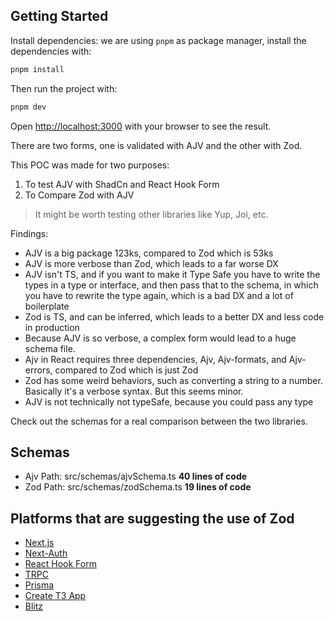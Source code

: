 ## Getting Started

Install dependencies:
we are using `pnpm` as package manager, install the dependencies with:

```bash
pnpm install
```

Then run the project with:

```bash
pnpm dev
```

Open [http://localhost:3000](http://localhost:3000) with your browser to see the result.

There are two forms, one is validated with AJV and the other with Zod.

This POC was made for two purposes:

1. To test AJV with ShadCn and React Hook Form
2. To Compare Zod with AJV

> It might be worth testing other libraries like Yup, Joi, etc.

Findings:

- AJV is a big package 123ks, compared to Zod which is 53ks
- AJV is more verbose than Zod, which leads to a far worse DX
- AJV isn't TS, and if you want to make it Type Safe you have to write the types in a type or interface, and then pass that to the schema, in which you have to rewrite the type again, which is a bad DX and a lot of boilerplate
- Zod is TS, and can be inferred, which leads to a better DX and less code in production
- Because AJV is so verbose, a complex form would lead to a huge schema file.
- Ajv in React requires three dependencies, Ajv, Ajv-formats, and Ajv-errors, compared to Zod which is just Zod
- Zod has some weird behaviors, such as converting a string to a number. Basically it's a verbose syntax. But this seems minor.
- AJV is not technically not typeSafe, because you could pass any type

Check out the schemas for a real comparison between the two libraries.

## Schemas

- Ajv Path: src/schemas/ajvSchema.ts **40 lines of code**
- Zod Path: src/schemas/zodSchema.ts **19 lines of code**

## Platforms that are suggesting the use of Zod

- [Next.js](https://nextjs.org/)
- [Next-Auth](https://next-auth.js.org/)
- [React Hook Form](https://react-hook-form.com/)
- [TRPC](https://trpc.io/)
- [Prisma](https://www.prisma.io/)
- [Create T3 App](https://create.t3.gg/)
- [Blitz](https://blitzjs.com/)
